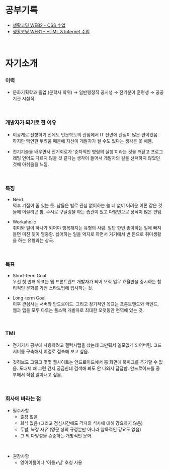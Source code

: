 # 공부기록
* [생활코딩 WEB2 - CSS 수업](https://github.com/kshyun1223/web2_css)
* [생활코딩 WEB1 - HTML & Internet 수업](https://github.com/kshyun1223/web1_html_internet)
<br>

# 자기소개
### 이력
* 문화기획학과 졸업 (문학사 학위) → 일반행정직 공시생 → 전기분야 훈련생 → 공공기관 시설직
<br>

### 개발자가 되기로 한 이유
* 이공계로 전향하기 전에도 인문학도의 관점에서 IT 전반에 관심이 많은 편이었음. 하지만 막연한 두려움 때문에 자신이 개발자가 될 수도 있다는 생각은 못 해봄.    

* 전기기술을 배우면서 전기회로가 '순차적인 명령의 실행'이라는 것을 깨닫고 프로그래밍 언어도 다르지 않을 것 같다는 생각이 들어서 개발자의 길을 선택하지 않았던 것에 아쉬움을 느낌.
<br>

### 특징
* Nerd    
덕후 기질이 좀 있는 듯. 남들은 별로 관심 없어하는 쓸 데 없이 어려운 이론 같은 것들에 이끌리곤 함. 수시로 구글링을 하는 습관이 있고 다방면으로 상식이 많은 편임.    

* Workaholic    
취미와 일이 하나가 되어야 행복해지는 유형의 사람. 일단 한번 좋아하는 일에 빠져들면 미친 듯이 열중함. 싫어하는 일을 억지로 하면서 거기에서 번 돈으로 취미생활을 하는 유형과는 상극.
<br>

### 목표
* Short-term Goal   
우선 첫 번째 목표는 웹 프론트엔드 개발자가 되어 오직 업무 효율만을 중시하는 합리적인 문화를 가진 스타트업에 입사하는 것.   

* Long-term Goal    
이후 관심사는 서버와 안드로이드. 그리고 장기적인 목표는 프론트엔드와 백엔드, 웹과 앱을 모두 다루는 풀스택 개발자로 최대한 오랫동안 현역에 있는 것.
<br>

### TMI
* 전기기사 공부에 사용하려고 갤럭시탭을 샀는데 그만둬서 쓸모없게 되어버림. 코드서버를 구축해서 이걸로 접속해 보고 싶음.    

* 깃허브도 그렇고 몇몇 웹사이트는 안드로이드에서 홈 화면에 북마크를 추가할 수 없음. 도대체 왜 그런 건지 궁금한데 검색해 봐도 안 나와서 답답함. 안드로이드를 공부해서 직접 알아내고 싶음.
<br>

### 회사에 바라는 점
* 필수사항
  * 출장 없음
  * 회식 없음 (그리고 점심시간에도 각자의 식사에 대해 강요하지 않음)
  * 두발, 복장 자유 (명문 상의 규정뿐만 아니라 암묵적인 강요도 없음)
  * 그 외 다양성을 존중하는 개방적인 문화
<br>

* 권장사항
  * 영어이름이나 '이름+님' 호칭 사용
